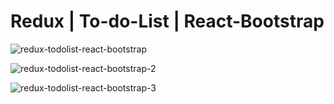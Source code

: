 # Redux | To-do-List | React-Bootstrap

![redux-todolist-react-bootstrap](https://user-images.githubusercontent.com/78752003/194445764-79ffa183-dd08-4461-8d4f-f629c3188eb7.jpg)

![redux-todolist-react-bootstrap-2](https://user-images.githubusercontent.com/78752003/194445915-a1a03fcc-9b79-4fb4-9349-a2105f84b2f8.jpg)

![redux-todolist-react-bootstrap-3](https://user-images.githubusercontent.com/78752003/194445998-a15d7ead-108d-498c-8c0d-026421805192.jpg)
